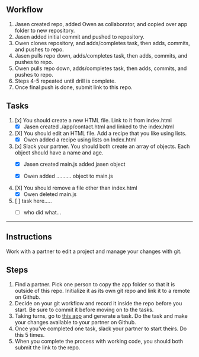 ## Workflow

1. Jasen created repo, added Owen as collaborator, and copied over app folder to new repository.
2. Jasen added initial commit and pushed to repository.
3. Owen clones repository, and adds/completes task, then adds, commits, and pushes to repo.
4. Jasen pulls repo down, adds/completes task, then adds, commits, and pushes to repo.
5. Owen pulls repo down, adds/completes task, then adds, commits, and pushes to repo.
6. Steps 4-5 repeated until drill is complete.
7. Once final push is done, submit link to this repo.

## Tasks

1. [x] You should create a new HTML file. Link to it from index.html
    - [x] Jasen created ./app/contact.html and linked to the index.html

2. [X] You should edit an HTML file. Add a recipe that you like using lists.
    - [X] Owen added a recipe using lists on Index.html

3. [x] Slack your partner. You should both create an array of objects. Each object should have a name and age.
    - [x] Jasen created main.js added jasen object
    - [x] Owen added .......... object to main.js


4. [X] You should remove a file other than index.html
    - [X] Owen deleted main.js

5. [ ] task here.....
    - [ ] who did what...






----------------------

## Instructions

Work with a partner to edit a project and manage your changes with git.

## Steps
1. Find a partner. Pick one person to copy the app folder so that it is outside of this repo. Initialize it as its own git repo and link it to a remote on Github.
2. Decide on your git workflow and record it inside the repo before you start. Be sure to commit it before moving on to the tasks.
3. Taking turns, go to [this app](https://random-task-generator.firebaseapp.com) and generate a task. Do the task and make your changes available to your partner on Github.
4. Once you've completed one task, slack your partner to start theirs. Do this 5 times.
5. When you complete the process with working code, you should both submit the link to the repo.

